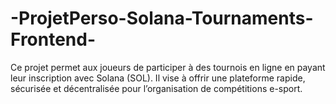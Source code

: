 # -ProjetPerso-Solana-Tournaments-Frontend-
Ce projet permet aux joueurs de participer à des tournois en ligne en payant leur inscription avec Solana (SOL). Il vise à offrir une plateforme rapide, sécurisée et décentralisée pour l’organisation de compétitions e-sport.
